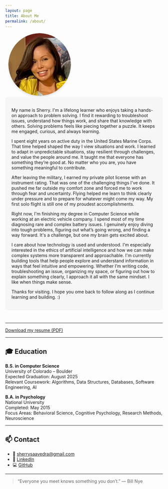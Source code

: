 ```yaml
---
layout: page
title: About Me
permalink: /about/
---
```

<div class="page-content">
<!-- 2-column layout using inline styles -->
<div style="display: flex; flex-wrap: wrap; align-items: flex-start; margin-bottom: 40px;">

  <!-- LEFT: Image -->
  <div style="flex: 0 0 220px; max-width: 220px; text-align: center; margin-right: 30px;">
    <img src="/assets/profile_img.jpg" alt="Photo of Sherry Saavedra"
         style="width: 200px; height: 200px; border-radius: 50%; object-fit: cover; box-shadow: 0 4px 6px rgba(0,0,0,0.1);">
  </div>

  <!-- RIGHT: Text -->
  <div style="flex: 1; min-width: 250px; background-color: #f6f6f6; padding: 20px; border-radius: 8px;">
    <p>
      My name is Sherry. I'm a lifelong learner who enjoys taking a hands-on approach to problem solving. I find it rewarding to troubleshoot issues, understand how things work, and share that knowledge with others. Solving problems feels like piecing together a puzzle. It keeps me engaged, curious, and always learning.
    </p>
    <p>
      I spent eight years on active duty in the United States Marine Corps. That time helped shaped the way I view situations and work. I learned to adapt in unpredictable situations, stay resilient through challenges, and value the people around me. It taught me that everyone has something they’re good at. No matter who you are, you have something meaningful to contribute.
    </p>
    <p>
      After leaving the military, I earned my private pilot license with an instrument rating. That was one of the challenging things I've done. It pushed me far outside my comfort zone and forced me to work through fear and uncertainty. Flying helped me learn to think clearly under pressure and to prepare for whatever might come my way. My first solo flight is still one of my proudest accomplishments.
    </p>
    <p>
      Right now, I'm finishing my degree in Computer Science while working at an electric vehicle company. I spend most of my time diagnosing rare and complex battery issues. I genuinely enjoy diving into tough problems, figuring out what’s going wrong, and finding a way forward. It's a challenge, but one my brain gets excited about.
    </p>
    <p>
    I care about how technology is used and understood. I'm especially interested in the ethics of artificial intelligence and how we can make complex systems more transparent and approachable. I'm currently building tools that help people explore and understand information in ways that feel intuitive and empowering. Whether I’m writing code, troubleshooting an issue, organizing my space, or figuring out how to explain something clearly, I approach it all with the same mindset. I like when things make sense.      
    </p>
    <p>
      Thanks for visiting. I hope you ome back to follow along as I continue learning and building. :)
    </p>
  </div>
  
</div>
</div>

***

[Download my resume (PDF)](/assets/resume.pdf)

***

## 🎓 Education

**B.S. in Computer Science**  
University of Colorado – Boulder  
Expected Graduation: August 2025  
Relevant Coursework: Algorithms, Data Structures, Databases, Software Engineering, AI

**B.A. in Psychology**  
National University  
Completed: May 2015  
Focus Areas: Behavioral Science, Cognitive Psychology, Research Methods, Neuroscience

***

## 📫 Contact

- 📧 [sherrysaavedra@gmail.com](mailto:sherrysaavedra@gmail.com)
- 💼 [LinkedIn](https://linkedin.com/in/sherrysaavedra115)
- 💻 [GitHub](https://github.com/Saavesh)

***

> “Everyone you meet knows something you don’t.” — Bill Nye
